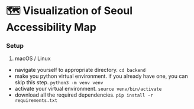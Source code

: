 # 🗺️ Visualization of Seoul Accessibility Map
### **Setup**  
1. macOS / Linux  
  - navigate yourself to appropriate directory. ```cd backend```  
  - make you python virtual environment. if you already have one, you can skip this step. ```python3 -m venv venv```  
  - activate your virtual environment. ```source venv/bin/activate```  
  - download all the required dependencies. ```pip install -r requirements.txt```  

